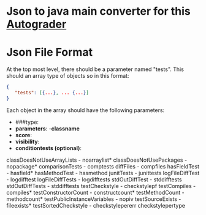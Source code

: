 # Json to java main converter for this [Autograder](https://github.com/bralax/gradescope_autograder)


# Json File Format

At the top most level, there should be a parameter named "tests". This should an array type of objects so in this format:

```json
{
   "tests": [{...}, ... {...}]
}
```
   
Each object in the array should have the following parameters:
   - ###type:
   - **parameters**:
     -**classname**
   - **score**:
   - **visibility**:
   - **conditiontests (optional)**: 

classDoesNotUseArrayLists - noarraylist*
classDoesNotUsePackages - nopackage*
comparisonTests - comptests
diffFiles - compfiles
hasFieldTest - hasfield*
hasMethodTest - hasmethod
junitTests - junittests
logFileDiffTest - logdifftest
logFileDiffTests - logdifftests
stdOutDiffTest - stddifftests
stdOutDiffTests - stddifftests
testCheckstyle - checkstylepf
testCompiles - compiles*
testConstructorCount - constructcount*
testMethodCount - methodcount*
testPublicInstanceVariables - nopiv
testSourceExists - fileexists*
testSortedCheckstyle - checkstylepererr  checkstylepertype
